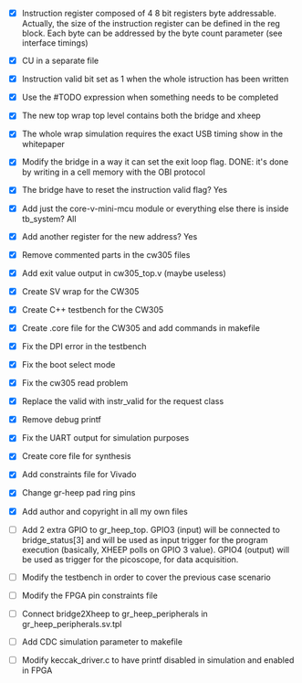 - [x] Instruction register composed of 4 8 bit registers byte addressable. Actually, the size of the instruction register
      can be defined in the reg block. Each byte can be addressed by the byte count parameter (see interface timings)
- [x] CU in a separate file
- [x] Instruction valid bit set as 1 when the whole istruction has been written 
- [x] Use the #TODO expression when something needs to be completed
- [x] The new top wrap top level contains both the bridge and xheep
- [x] The whole wrap simulation requires the exact USB timing show in the whitepaper

- [x] Modify the bridge in a way it can set the exit loop flag. DONE: it's done by writing in a cell memory with the OBI protocol
- [x] The bridge have to reset the instruction valid flag? Yes
- [x] Add just the core-v-mini-mcu module or everything else there is inside tb_system? All
- [x] Add another register for the new address? Yes
- [x] Remove commented parts in the cw305 files
- [x] Add exit value output in cw305_top.v (maybe useless)
- [x] Create SV wrap for the CW305
- [x] Create C++ testbench for the CW305
- [x] Create .core file for the CW305 and add commands in makefile
- [x] Fix the DPI error in the testbench
- [x] Fix the boot select mode
- [x] Fix the cw305 read problem
- [x] Replace the valid with instr_valid for the request class
- [x] Remove debug printf
- [x] Fix the UART output for simulation purposes
- [x] Create core file for synthesis
- [x] Add constraints file for Vivado
- [x] Change gr-heep pad ring pins
- [x] Add author and copyright in all my own files
- [ ] Add 2 extra GPIO to gr_heep_top. GPIO3 (input) will be connected to bridge_status[3] and will be used as input trigger for the program execution (basically, XHEEP polls on GPIO 3 value). GPIO4 (output) will be used as trigger for the picoscope, for data acquisition.
- [ ] Modify the testbench in order to cover the previous case scenario
- [ ] Modify the FPGA pin constraints file
- [ ] Connect bridge2Xheep to gr_heep_peripherals in gr_heep_peripherals.sv.tpl
- [ ] Add CDC simulation parameter to makefile
- [ ] Modify keccak_driver.c to have printf disabled in simulation and enabled in FPGA 